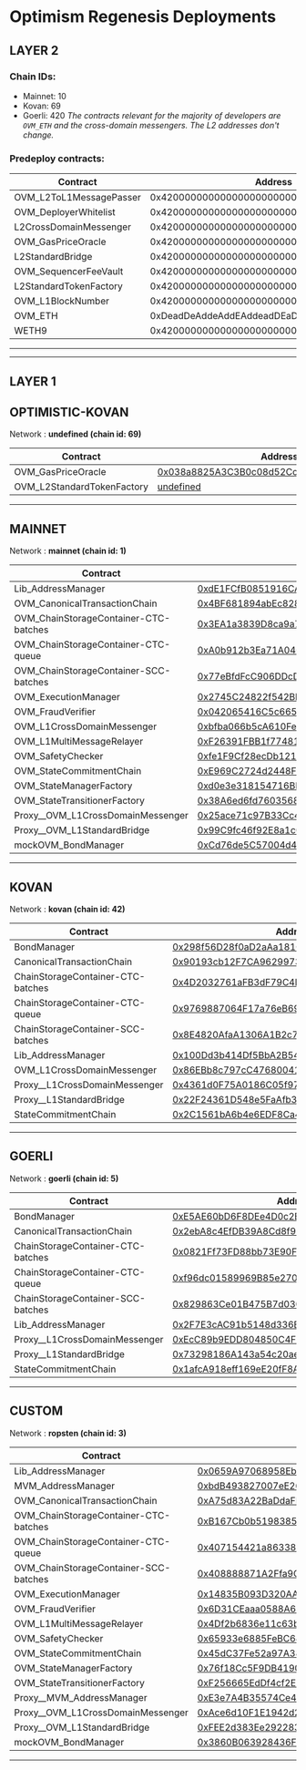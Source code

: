 # Optimism Regenesis Deployments
## LAYER 2

### Chain IDs:
- Mainnet: 10
- Kovan: 69
- Goerli: 420
*The contracts relevant for the majority of developers are `OVM_ETH` and the cross-domain messengers. The L2 addresses don't change.*

### Predeploy contracts:
|Contract|Address|
|--|--|
|OVM_L2ToL1MessagePasser|0x4200000000000000000000000000000000000000|
|OVM_DeployerWhitelist|0x4200000000000000000000000000000000000002|
|L2CrossDomainMessenger|0x4200000000000000000000000000000000000007|
|OVM_GasPriceOracle|0x420000000000000000000000000000000000000F|
|L2StandardBridge|0x4200000000000000000000000000000000000010|
|OVM_SequencerFeeVault|0x4200000000000000000000000000000000000011|
|L2StandardTokenFactory|0x4200000000000000000000000000000000000012|
|OVM_L1BlockNumber|0x4200000000000000000000000000000000000013|
|OVM_ETH|0xDeadDeAddeAddEAddeadDEaDDEAdDeaDDeAD0000|
|WETH9|0x4200000000000000000000000000000000000006|

---
---

## LAYER 1

## OPTIMISTIC-KOVAN

Network : __undefined (chain id: 69)__

|Contract|Address|
|--|--|
|OVM_GasPriceOracle|[0x038a8825A3C3B0c08d52Cc76E5E361953Cf6Dc76](https://undefined.etherscan.io/address/0x038a8825A3C3B0c08d52Cc76E5E361953Cf6Dc76)|
|OVM_L2StandardTokenFactory|[undefined](https://undefined.etherscan.io/address/undefined)|
<!--
Implementation addresses. DO NOT use these addresses directly.
Use their proxied counterparts seen above.

-->
---
## MAINNET

Network : __mainnet (chain id: 1)__

|Contract|Address|
|--|--|
|Lib_AddressManager|[0xdE1FCfB0851916CA5101820A69b13a4E276bd81F](https://etherscan.io/address/0xdE1FCfB0851916CA5101820A69b13a4E276bd81F)|
|OVM_CanonicalTransactionChain|[0x4BF681894abEc828B212C906082B444Ceb2f6cf6](https://etherscan.io/address/0x4BF681894abEc828B212C906082B444Ceb2f6cf6)|
|OVM_ChainStorageContainer-CTC-batches|[0x3EA1a3839D8ca9a7ff3c567a9F36f4C4DbECc3eE](https://etherscan.io/address/0x3EA1a3839D8ca9a7ff3c567a9F36f4C4DbECc3eE)|
|OVM_ChainStorageContainer-CTC-queue|[0xA0b912b3Ea71A04065Ff82d3936D518ED6E38039](https://etherscan.io/address/0xA0b912b3Ea71A04065Ff82d3936D518ED6E38039)|
|OVM_ChainStorageContainer-SCC-batches|[0x77eBfdFcC906DDcDa0C42B866f26A8D5A2bb0572](https://etherscan.io/address/0x77eBfdFcC906DDcDa0C42B866f26A8D5A2bb0572)|
|OVM_ExecutionManager|[0x2745C24822f542BbfFB41c6cB20EdF766b5619f5](https://etherscan.io/address/0x2745C24822f542BbfFB41c6cB20EdF766b5619f5)|
|OVM_FraudVerifier|[0x042065416C5c665dc196076745326Af3Cd840D15](https://etherscan.io/address/0x042065416C5c665dc196076745326Af3Cd840D15)|
|OVM_L1CrossDomainMessenger|[0xbfba066b5cA610Fe70AdCE45FcB622F945891bb0](https://etherscan.io/address/0xbfba066b5cA610Fe70AdCE45FcB622F945891bb0)|
|OVM_L1MultiMessageRelayer|[0xF26391FBB1f77481f80a7d646AC08ba3817eA891](https://etherscan.io/address/0xF26391FBB1f77481f80a7d646AC08ba3817eA891)|
|OVM_SafetyChecker|[0xfe1F9Cf28ecDb12110aa8086e6FD343EA06035cC](https://etherscan.io/address/0xfe1F9Cf28ecDb12110aa8086e6FD343EA06035cC)|
|OVM_StateCommitmentChain|[0xE969C2724d2448F1d1A6189d3e2aA1F37d5998c1](https://etherscan.io/address/0xE969C2724d2448F1d1A6189d3e2aA1F37d5998c1)|
|OVM_StateManagerFactory|[0xd0e3e318154716BD9d007E1E6B021Eab246ff98d](https://etherscan.io/address/0xd0e3e318154716BD9d007E1E6B021Eab246ff98d)|
|OVM_StateTransitionerFactory|[0x38A6ed6fd76035684caDef38cF49a2FffA782B67](https://etherscan.io/address/0x38A6ed6fd76035684caDef38cF49a2FffA782B67)|
|Proxy__OVM_L1CrossDomainMessenger|[0x25ace71c97B33Cc4729CF772ae268934F7ab5fA1](https://etherscan.io/address/0x25ace71c97B33Cc4729CF772ae268934F7ab5fA1)|
|Proxy__OVM_L1StandardBridge|[0x99C9fc46f92E8a1c0deC1b1747d010903E884bE1](https://etherscan.io/address/0x99C9fc46f92E8a1c0deC1b1747d010903E884bE1)|
|mockOVM_BondManager|[0xCd76de5C57004d47d0216ec7dAbd3c72D8c49057](https://etherscan.io/address/0xCd76de5C57004d47d0216ec7dAbd3c72D8c49057)|
<!--
Implementation addresses. DO NOT use these addresses directly.
Use their proxied counterparts seen above.


-->
---
## KOVAN

Network : __kovan (chain id: 42)__

|Contract|Address|
|--|--|
|BondManager|[0x298f56D28f0aD2aAa181C4Cdf55a523F4ad5DBcF](https://kovan.etherscan.io/address/0x298f56D28f0aD2aAa181C4Cdf55a523F4ad5DBcF)|
|CanonicalTransactionChain|[0x90193cb12F7CA9629973eF690a46Aae109D4d66F](https://kovan.etherscan.io/address/0x90193cb12F7CA9629973eF690a46Aae109D4d66F)|
|ChainStorageContainer-CTC-batches|[0x4D2032761aFB3dF79C4E31f8882aa814c8c8f145](https://kovan.etherscan.io/address/0x4D2032761aFB3dF79C4E31f8882aa814c8c8f145)|
|ChainStorageContainer-CTC-queue|[0x9769887064F17a76eB69a6da1380b693669B9129](https://kovan.etherscan.io/address/0x9769887064F17a76eB69a6da1380b693669B9129)|
|ChainStorageContainer-SCC-batches|[0x8E4820AfaA1306A1B2c7067aC0e50ba7DAe24F3f](https://kovan.etherscan.io/address/0x8E4820AfaA1306A1B2c7067aC0e50ba7DAe24F3f)|
|Lib_AddressManager|[0x100Dd3b414Df5BbA2B542864fF94aF8024aFdf3a](https://kovan.etherscan.io/address/0x100Dd3b414Df5BbA2B542864fF94aF8024aFdf3a)|
|OVM_L1CrossDomainMessenger|[0x86EBb8c797cC4768004182D0B2f43B42b9a72e2c](https://kovan.etherscan.io/address/0x86EBb8c797cC4768004182D0B2f43B42b9a72e2c)|
|Proxy__L1CrossDomainMessenger|[0x4361d0F75A0186C05f971c566dC6bEa5957483fD](https://kovan.etherscan.io/address/0x4361d0F75A0186C05f971c566dC6bEa5957483fD)|
|Proxy__L1StandardBridge|[0x22F24361D548e5FaAfb36d1437839f080363982B](https://kovan.etherscan.io/address/0x22F24361D548e5FaAfb36d1437839f080363982B)|
|StateCommitmentChain|[0x2C1561bA6b4e6EDF8Ca40F12955C36477747Ff11](https://kovan.etherscan.io/address/0x2C1561bA6b4e6EDF8Ca40F12955C36477747Ff11)|
<!--
Implementation addresses. DO NOT use these addresses directly.
Use their proxied counterparts seen above.


-->
---
## GOERLI

Network : __goerli (chain id: 5)__

|Contract|Address|
|--|--|
|BondManager|[0xE5AE60bD6F8DEe4D0c2BC9268e23B92F1cacC58F](https://goerli.etherscan.io/address/0xE5AE60bD6F8DEe4D0c2BC9268e23B92F1cacC58F)|
|CanonicalTransactionChain|[0x2ebA8c4EfDB39A8Cd8f9eD65c50ec079f7CEBD81](https://goerli.etherscan.io/address/0x2ebA8c4EfDB39A8Cd8f9eD65c50ec079f7CEBD81)|
|ChainStorageContainer-CTC-batches|[0x0821Ff73FD88bb73E90F2Ea459B57430dff731Dd](https://goerli.etherscan.io/address/0x0821Ff73FD88bb73E90F2Ea459B57430dff731Dd)|
|ChainStorageContainer-CTC-queue|[0xf96dc01589969B85e27017F1bC449CB981eED9C8](https://goerli.etherscan.io/address/0xf96dc01589969B85e27017F1bC449CB981eED9C8)|
|ChainStorageContainer-SCC-batches|[0x829863Ce01B475B7d030539d2181d49E7A4b8aD9](https://goerli.etherscan.io/address/0x829863Ce01B475B7d030539d2181d49E7A4b8aD9)|
|Lib_AddressManager|[0x2F7E3cAC91b5148d336BbffB224B4dC79F09f01D](https://goerli.etherscan.io/address/0x2F7E3cAC91b5148d336BbffB224B4dC79F09f01D)|
|Proxy__L1CrossDomainMessenger|[0xEcC89b9EDD804850C4F343A278Be902be11AaF42](https://goerli.etherscan.io/address/0xEcC89b9EDD804850C4F343A278Be902be11AaF42)|
|Proxy__L1StandardBridge|[0x73298186A143a54c20ae98EEE5a025bD5979De02](https://goerli.etherscan.io/address/0x73298186A143a54c20ae98EEE5a025bD5979De02)|
|StateCommitmentChain|[0x1afcA918eff169eE20fF8AB6Be75f3E872eE1C1A](https://goerli.etherscan.io/address/0x1afcA918eff169eE20fF8AB6Be75f3E872eE1C1A)|
<!--
Implementation addresses. DO NOT use these addresses directly.
Use their proxied counterparts seen above.

L1CrossDomainMessenger: 
 - 0xd32718Fdb54e482C5Aa8eb7007cC898d798B3185
 - https://goerli.etherscan.io/address/0xd32718Fdb54e482C5Aa8eb7007cC898d798B3185)
-->
---
## CUSTOM

Network : __ropsten (chain id: 3)__

|Contract|Address|
|--|--|
|Lib_AddressManager|[0x0659A97068958Ebaba97121A6D7a2a95924824Ea](https://ropsten.etherscan.io/address/0x0659A97068958Ebaba97121A6D7a2a95924824Ea)|
|MVM_AddressManager|[0xbdB493827007eE26c16F10F6EABad6E97D9ead7D](https://ropsten.etherscan.io/address/0xbdB493827007eE26c16F10F6EABad6E97D9ead7D)|
|OVM_CanonicalTransactionChain|[0xA75d83A22BaDdaFB38B78675Ea1535525E302502](https://ropsten.etherscan.io/address/0xA75d83A22BaDdaFB38B78675Ea1535525E302502)|
|OVM_ChainStorageContainer-CTC-batches|[0xB167Cb0b51983858EEc1E1716dF18a59A1fe35B4](https://ropsten.etherscan.io/address/0xB167Cb0b51983858EEc1E1716dF18a59A1fe35B4)|
|OVM_ChainStorageContainer-CTC-queue|[0x407154421a86338306c1e5abFFA6fF42d2cFeEdC](https://ropsten.etherscan.io/address/0x407154421a86338306c1e5abFFA6fF42d2cFeEdC)|
|OVM_ChainStorageContainer-SCC-batches|[0x408888871A2Ffa9C7b73a07Aec0de0542b9ed43b](https://ropsten.etherscan.io/address/0x408888871A2Ffa9C7b73a07Aec0de0542b9ed43b)|
|OVM_ExecutionManager|[0x14835B093D320AA5c9806BBC64C17F0F2546D9EE](https://ropsten.etherscan.io/address/0x14835B093D320AA5c9806BBC64C17F0F2546D9EE)|
|OVM_FraudVerifier|[0x6D31CEaaa0588A62fFb99eCa3Bde0F22Bd7DBb7B](https://ropsten.etherscan.io/address/0x6D31CEaaa0588A62fFb99eCa3Bde0F22Bd7DBb7B)|
|OVM_L1MultiMessageRelayer|[0x4Df2b6836e11c63b7D762868979e14Df481F09a7](https://ropsten.etherscan.io/address/0x4Df2b6836e11c63b7D762868979e14Df481F09a7)|
|OVM_SafetyChecker|[0x65933e6885FeBC647659766A7837dd410cCDcb65](https://ropsten.etherscan.io/address/0x65933e6885FeBC647659766A7837dd410cCDcb65)|
|OVM_StateCommitmentChain|[0x45dC37Fe52a97A38B52F3f29633776b4A04324a5](https://ropsten.etherscan.io/address/0x45dC37Fe52a97A38B52F3f29633776b4A04324a5)|
|OVM_StateManagerFactory|[0x76f18Cc5F9DB41905a285866B9277Ac451F3f75B](https://ropsten.etherscan.io/address/0x76f18Cc5F9DB41905a285866B9277Ac451F3f75B)|
|OVM_StateTransitionerFactory|[0xF256665EdDf4cf2Eb456A53F9899e597c30384D5](https://ropsten.etherscan.io/address/0xF256665EdDf4cf2Eb456A53F9899e597c30384D5)|
|Proxy__MVM_AddressManager|[0xE3e7A4B35574Ce4b9Bc661cD93e8804Da548932a](https://ropsten.etherscan.io/address/0xE3e7A4B35574Ce4b9Bc661cD93e8804Da548932a)|
|Proxy__OVM_L1CrossDomainMessenger|[0xAce6d10F1E1942d2743DDe10a1388F31e3aA5e85](https://ropsten.etherscan.io/address/0xAce6d10F1E1942d2743DDe10a1388F31e3aA5e85)|
|Proxy__OVM_L1StandardBridge|[0xFEE2d383Ee292283eC43bdf0fa360296BE1e1149](https://ropsten.etherscan.io/address/0xFEE2d383Ee292283eC43bdf0fa360296BE1e1149)|
|mockOVM_BondManager|[0x3860B063928436F548c3A58A40c4d1d171E78838](https://ropsten.etherscan.io/address/0x3860B063928436F548c3A58A40c4d1d171E78838)|
<!--
Implementation addresses. DO NOT use these addresses directly.
Use their proxied counterparts seen above.

OVM_L1CrossDomainMessenger: 
 - 0xD2457203be19A6F6B0298e5a02b97B8811405487
 - https://ropsten.etherscan.io/address/0xD2457203be19A6F6B0298e5a02b97B8811405487)
-->
---
